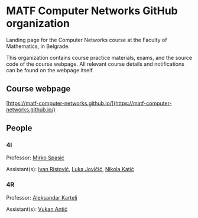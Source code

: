# MATF Computer Networks GitHub organization

Landing page for the Computer Networks course at the Faculty of Mathematics, in Belgrade.

This organization contains course practice materials, exams, and the source code of the course webpage. All relevant course details and notifications can be found on the webpage itself.

## Course webpage
[https://matf-computer-networks.github.io/](https://matf-computer-networks.github.io/)

## People

### 4I

Professor: [Mirko Spasić](http://poincare.matf.bg.ac.rs/~mirko.spasic/)

Assistant(s): [Ivan Ristović](http://poincare.matf.bg.ac.rs/~ivan.ristovic/), [Luka Jovičić](http://poincare.matf.bg.ac.rs/~luka.jovicic/), [Nikola Katić](http://poincare.matf.bg.ac.rs/~nikola.katic/)

### 4R

Professor: [Aleksandar Kartelj](http://poincare.matf.bg.ac.rs/~aleksandar.kartelj/)

Assistant(s): [Vukan Antić](http://poincare.matf.bg.ac.rs/~vukan.antic/)
